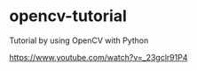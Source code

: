 # opencv-tutorial
Tutorial by using OpenCV with Python

https://www.youtube.com/watch?v=_23gclr91P4

